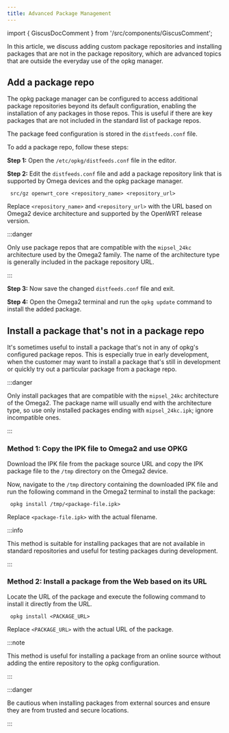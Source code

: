 ```yaml
---
title: Advanced Package Management
---
```


import { GiscusDocComment } from '/src/components/GiscusComment';

In this article, we discuss adding custom package repositories and installing packages that are not in the package repository, which are advanced topics that are outside the everyday use of the opkg manager.

## Add a package repo

The opkg package manager can be configured to access additional package repositories beyond its default configuration, enabling the installation of any packages in those repos. This is useful if there are key packages that are not included in the standard list of package repos.

The package feed configuration is stored in the `distfeeds.conf` file.

To add a package repo, follow these steps:

**Step 1:** Open the `/etc/opkg/distfeeds.conf` file in the editor.

**Step 2:** Edit the `distfeeds.conf` file and add a package repository link that is supported by Omega devices and the opkg package manager.

```shell
 src/gz openwrt_core <repository_name> <repository_url>
 ```

Replace `<repository_name>` and `<repository_url>` with the URL based on Omega2 device architecture and supported by the OpenWRT release version.

:::danger

Only use package repos that are compatible with the `mipsel_24kc` architecture used by the Omega2 family. The name of the architecture type is generally included in the package repository URL.

:::

**Step 3:** Now save the changed `distfeeds.conf` file and exit.

**Step 4:** Open the Omega2 terminal and run the `opkg update` command to install the added package.

## Install a package that's not in a package repo

It's sometimes useful to install a package that's not in any of opkg's configured package repos. This is especially true in early development, when the customer may want to install a package that's still in development or quickly try out a particular package from a package repo.

:::danger

Only install packages that are compatible with the `mipsel_24kc` architecture of the Omega2. The package name will usually end with the architecture type, so use only installed packages ending with `mipsel_24kc.ipk`; ignore incompatible ones.

:::

### Method 1: Copy the IPK file to Omega2 and use OPKG

Download the IPK file from the package source URL and copy the IPK package file to the `/tmp` directory on the Omega2 device.

Now, navigate to the `/tmp` directory containing the downloaded IPK file and run the following command in the Omega2 terminal to install the package:

```shell
 opkg install /tmp/<package-file.ipk>
 ```

Replace `<package-file.ipk>` with the actual filename.

:::info

This method is suitable for installing packages that are not available in standard repositories and useful for testing packages during development.

:::

### Method 2: Install a package from the Web based on its URL

Locate the URL of the package and execute the following command to install it directly from the URL.

```shell
 opkg install <PACKAGE_URL>
 ```

Replace `<PACKAGE_URL>` with the actual URL of the package.

:::note

This method is useful for installing a package from an online source without adding the entire repository to the opkg configuration.

:::

:::danger

Be cautious when installing packages from external sources and ensure they are from trusted and secure locations.

:::

<GiscusDocComment />
